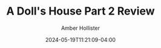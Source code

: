 ---
Published: false
title: A Doll's House Part 2 Review
date: 2024-05-19T11:21:09-04:00
featured_image: /media/photos/2024-A-Dolls-House-Part-2.webp
featured_image_attr: 
featured_image_caption: "In a tense moment from 'A Doll's House, Part 2' at Limelight Theatre, Nora (Kristi Parker Byers) stands assertively while Torvald (Bill Rains) reacts with visible consternation, reflecting the emotional complexities of their reunion."
featured_image_alt: "Kristi Parker Byers as Nora, wearing a patterned blouse and deep purple skirt, stands with hands on hips facing Bill Rains as Torvald, who sits with arms crossed, wearing a white shirt and brown vest. Both actors exhibit strong, emotional expressions in a simple room with teal walls."
author: Amber Hollister
production: 2024 A Dolls House Part 2
Theatre: Limelight Theatre
cast: 
description:
---
